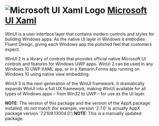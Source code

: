 ﻿# ![Microsoft UI Xaml Logo](https://cdn.jsdelivr.net/gh/pauby/ChocoPackages@54197fd/icons/microsoft-ui-xaml.png "Microsoft UI Xaml Logo") [Microsoft UI Xaml](https://chocolatey.org/packages/microsoft-ui-xaml)

WinUI is a user interface layer that contains modern controls and styles for building Windows apps. As the native UI layer in Windows it embodies Fluent Design, giving each Windows app the polished feel that customers expect.

WinUI 2 is a library of controls that provides official native Microsoft UI controls and features for Windows UWP apps. WinUI 2 can be used in any Windows 10 UWP XAML app, or in a Xamarin.Forms app running on Windows 10 using native view embedding.

WinUI 3 is the next generation of the WinUI framework. It dramatically expands WinUI into a full UX framework, making WinUI available for all types of Windows apps – from Win32 to UWP – for use as the UI layer.

**NOTE**: The version of this package and the version of the AppX package installed, do not match (for example, version '2.7.0' is actually AppX package version '7.2109.13004.0')
**NOTE**: This is a manually updated package.
